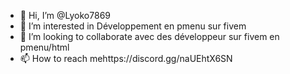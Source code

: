 - 👋 Hi, I’m @Lyoko7869
- 👀 I’m interested in  Développement en pmenu sur fivem
- 💞️ I’m looking to collaborate avec des développeur sur fivem en pmenu/html
- 📫 How to reach mehttps://discord.gg/naUEhtX6SN
